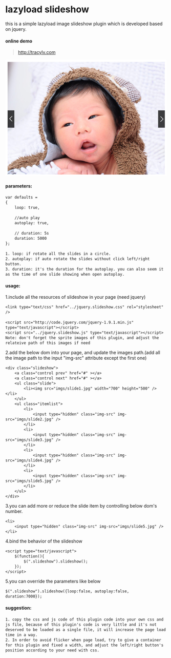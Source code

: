 # lazyload slideshow
this is a simple lazyload image slideshow plugin which is developed based on jquery. 
#### online demo
> http://tracylv.com

![slideshow][1]
#### parameters:
```
var defaults =
{
    loop: true,

    //auto play
    autoplay: true,

    // duration: 5s
    duration: 5000
};

1. loop: if rotate all the slides in a circle.
2. autoplay: if auto rotate the slides without click left/right button.
3. duration: it's the duration for the autoplay. you can also seem it as the time of one slide showing when open autoplay.
```
#### usage:
1.include all the resources of slideshow in your page (need jquery)
```
<link type="text/css" href="../jquery.slideshow.css" rel="stylesheet" />

<script src="http://code.jquery.com/jquery-1.9.1.min.js" type="text/javascript"></script>
<script src="../jquery.slideshow.js" type="text/javascript"></script>
Note: don't forget the sprite images of this plugin, and adjust the relateive path of this images if need
```
2.add the below dom into your page, and update the images path.(add all the image path to the input "img-src" attribute except the first one)
```
<div class="slideshow">
	<a class="control prev" href="#" ></a>
	<a class="control next" href="#" ></a>
	<ul class="slide">
		<li><img src="imgs/slide1.jpg" width="700" height="500" /></li>
	</ul>
	<ul class="itemlist">
		<li>
			<input type="hidden" class="img-src" img-src="imgs/slide2.jpg" />
		</li>
		<li>
			<input type="hidden" class="img-src" img-src="imgs/slide3.jpg" />
		</li>
		<li>
			<input type="hidden" class="img-src" img-src="imgs/slide4.jpg" />
		</li>
		<li>
			<input type="hidden" class="img-src" img-src="imgs/slide5.jpg" />
		</li>
	</ul>
</div>
```
3.you can add more or reduce the slide item by controlling below dom's number.
```
<li>
	<input type="hidden" class="img-src" img-src="imgs/slide5.jpg" />
</li>
```
4.bind the behavior of the slideshow
```
<script type="text/javascript">
    $(function(){
	    $(".slideshow").slideshow();
	});
</script>
```
5.you can override the parameters like below
```
$(".slideshow").slideshow({loop:false, autoplay:false, duration:7000});
```
#### suggestion:
```
1. copy the css and js code of this plugin code into your own css and js file, because of this plugin's code is very little and it's not deserved to be loaded as a single file, it will increase the page load time in a way.
2. In order to avoid flicker when page load, try to give a container for this plugin and fixed a width, and adjust the left/right button's position according to your need with css.
```
[1]: https://github.com/tracylv/slideshow/blob/master/demo/demoscreenshot.jpg
